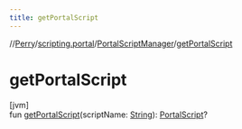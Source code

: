 ```yaml
---
title: getPortalScript
---
```

//[Perry](../../../index.html)/[scripting.portal](../index.html)/[PortalScriptManager](index.html)/[getPortalScript](get-portal-script.html)



# getPortalScript



[jvm]\
fun [getPortalScript](get-portal-script.html)(scriptName: [String](https://kotlinlang.org/api/latest/jvm/stdlib/kotlin/-string/index.html)): [PortalScript](../-portal-script/index.html)?




